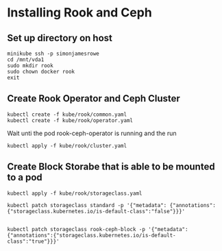 # Installing Rook and Ceph


## Set up directory on host 
```
minikube ssh -p simonjamesrowe
cd /mnt/vda1
sudo mkdir rook
sudo chown docker rook
exit
```

## Create Rook Operator and Ceph Cluster


```
kubectl create -f kube/rook/common.yaml
kubectl create -f kube/rook/operator.yaml 
```

Wait unti the pod rook-ceph-operator is running and the run
```
kubectl apply -f kube/rook/cluster.yaml 
```


## Create Block Storabe that is able to be mounted to a pod
```
kubectl apply -f kube/rook/storageclass.yaml
```

```
kubectl patch storageclass standard -p '{"metadata": {"annotations":{"storageclass.kubernetes.io/is-default-class":"false"}}}'


kubectl patch storageclass rook-ceph-block -p '{"metadata": {"annotations":{"storageclass.kubernetes.io/is-default-class":"true"}}}'

```



